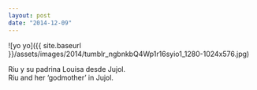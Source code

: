 ```yaml
---
layout: post
date: "2014-12-09"
---
```


![yo yo]({{ site.baseurl }}/assets/images/2014/tumblr_ngbnkbQ4Wp1r16syio1_1280-1024x576.jpg)

Riu y su padrina Louisa desde Jujol.  
Riu and her ‘godmother’ in Jujol.
